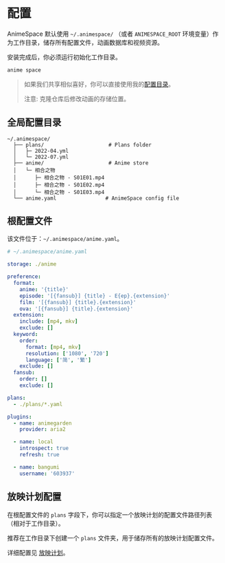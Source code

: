 # 配置

AnimeSpace 默认使用 `~/.animespace/` （或者 `ANIMESPACE_ROOT` 环境变量）作为工作目录，储存所有配置文件，动画数据库和视频资源。

安装完成后，你必须运行初始化工作目录。

```bash
anime space
```

> 如果我们共享相似喜好，你可以直接使用我的[配置目录](https://github.com/yjl9903/.animespace)。
>
> 注意: 克隆仓库后修改动画的存储位置。

## 全局配置目录

```text
~/.animespace/
  ├── plans/                     # Plans folder
  │   ├─ 2022-04.yml
  │   └─ 2022-07.yml
  ├── anime/                     # Anime store
  │   └─ 相合之物
  │      ├─ 相合之物 - S01E01.mp4
  │      ├─ 相合之物 - S01E02.mp4
  │      └─ 相合之物 - S01E03.mp4
  └── anime.yaml                # AnimeSpace config file
```

## 根配置文件

该文件位于：`~/.animespace/anime.yaml`。

```yaml
# ~/.animespace/anime.yaml

storage: ./anime

preference:
  format:
    anime: '{title}'
    episode: '[{fansub}] {title} - E{ep}.{extension}'
    film: '[{fansub}] {title}.{extension}'
    ova: '[{fansub}] {title}.{extension}'
  extension:
    include: [mp4, mkv]
    exclude: []
  keyword:
    order:
      format: [mp4, mkv]
      resolution: ['1080', '720']
      language: ['简', '繁']
    exclude: []
  fansub:
    order: []
    exclude: []

plans:
  - ./plans/*.yaml

plugins:
  - name: animegarden
    provider: aria2

  - name: local
    introspect: true
    refresh: true

  - name: bangumi
    username: '603937'
```

## 放映计划配置

在根配置文件的 `plans` 字段下，你可以指定一个放映计划的配置文件路径列表（相对于工作目录）。

推荐在工作目录下创建一个 `plans` 文件夹，用于储存所有的放映计划配置文件。

详细配置见 [放映计划](./plan.md)。
